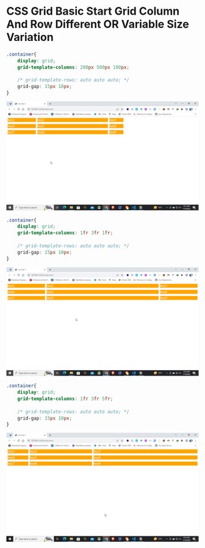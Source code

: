 # CSS Grid Basic Start Grid Column And Row Different OR Variable Size Variation

```css
.container{
    display: grid;
    grid-template-columns: 200px 500px 100px;
 
    /* grid-template-rows: auto auto auto; */
    grid-gap: 15px 10px;
}
```

![Untitled](CSS%20Grid%20Basic%20Start%20Grid%20Column%20And%20Row%20Different%2053da8003f533422893203d3963db47ba/Untitled.png)

```css
.container{
    display: grid;
    grid-template-columns: 1fr 3fr 1fr;
 
    /* grid-template-rows: auto auto auto; */
    grid-gap: 15px 10px;
}
```

![Untitled](CSS%20Grid%20Basic%20Start%20Grid%20Column%20And%20Row%20Different%2053da8003f533422893203d3963db47ba/Untitled%201.png)

```css
.container{
    display: grid;
    grid-template-columns: 1fr 3fr 5fr;
 
    /* grid-template-rows: auto auto auto; */
    grid-gap: 15px 10px;
}
```

![Untitled](CSS%20Grid%20Basic%20Start%20Grid%20Column%20And%20Row%20Different%2053da8003f533422893203d3963db47ba/Untitled%202.png)